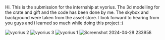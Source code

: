 Hi. This is the submission for the internship at vyorius. The 3d modelling for the crate and gift and the code has been done by me. The skybox and background were taken from the asset store. I look forward to hearing from you guys and i learned so much while doing this project :) 

![vyorius 2](https://github.com/adipadi12/box-game-vyorius/assets/143378132/843fe8e6-d164-4fc7-be23-4ee9c945c40d)
![vyorius 3](https://github.com/adipadi12/box-game-vyorius/assets/143378132/9f83fe37-7be2-48b1-8c09-291a5aecc661)
![vyorius 1](https://github.com/adipadi12/box-game-vyorius/assets/143378132/426dd9d8-c7f5-4dbd-834f-208d810a78d3)
![Screenshot 2024-04-28 233958](https://github.com/adipadi12/box-game-vyorius/assets/143378132/f4694022-395e-477b-81d2-75c4e099898b)

